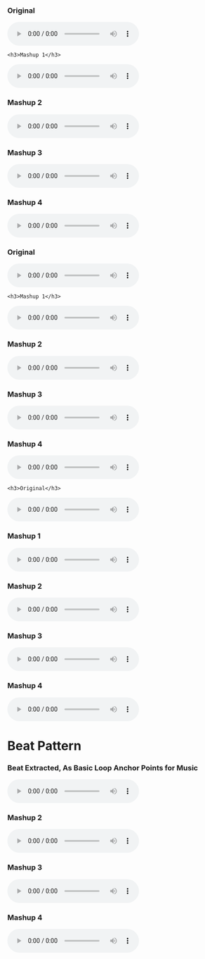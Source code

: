 <h3>Original</h3>
<audio controls>
    <source src="original_1.wav" type="audio/wav">
    Your browser does not support the audio element.
</audio>

    <h3>Mashup 1</h3>
<audio controls>
    <source src="mashup_1_1.wav" type="audio/wav">
    Your browser does not support the audio element.
</audio>


<h3>Mashup 2</h3>
<audio controls>
    <source src="mashup_1_2.wav" type="audio/wav">
    Your browser does not support the audio element.
</audio>

<h3>Mashup 3</h3>
<audio controls>
    <source src="mashup_1_3.wav" type="audio/wav">
    Your browser does not support the audio element.
</audio>

<h3>Mashup 4</h3>
<audio controls>
    <source src="mashup_1_4.wav" type="audio/wav">
    Your browser does not support the audio element.
</audio>

<h3>Original</h3>
<audio controls>
    <source src="original_2.wav" type="audio/wav">
    Your browser does not support the audio element.
</audio>

    <h3>Mashup 1</h3>
<audio controls>
    <source src="mashup_2_1.wav" type="audio/wav">
    Your browser does not support the audio element.
</audio>


<h3>Mashup 2</h3>
<audio controls>
    <source src="mashup_2_2.wav" type="audio/wav">
    Your browser does not support the audio element.
</audio>

<h3>Mashup 3</h3>
<audio controls>
    <source src="mashup_2_3.wav" type="audio/wav">
    Your browser does not support the audio element.
</audio>

<h3>Mashup 4</h3>
<audio controls>
    <source src="mashup_2_4.wav" type="audio/wav">
    Your browser does not support the audio element.
</audio>

    <h3>Original</h3>
<audio controls>
    <source src="audio1.wav" type="audio/wav">
    Your browser does not support the audio element.
</audio>


<h3>Mashup 1</h3>
<audio controls>
    <source src="mash1.wav" type="audio/wav">
    Your browser does not support the audio element.
</audio>


<h3>Mashup 2</h3>
<audio controls>
    <source src="mash2.wav" type="audio/wav">
    Your browser does not support the audio element.
</audio>

<h3>Mashup 3</h3>
<audio controls>
    <source src="mash3.wav" type="audio/wav">
    Your browser does not support the audio element.
</audio>

<h3>Mashup 4</h3>
<audio controls>
    <source src="mash5.wav" type="audio/wav">
    Your browser does not support the audio element.
</audio>

<h1>Beat Pattern</h1>

<h3>Beat Extracted, As Basic Loop Anchor Points for Music</h3>
<audio controls>
    <source src="beat_1.wav" type="audio/wav">
    Your browser does not support the audio element.
</audio>


<h3>Mashup 2</h3>
<audio controls>
    <source src="beat_2.wav" type="audio/wav">
    Your browser does not support the audio element.
</audio>

<h3>Mashup 3</h3>
<audio controls>
    <source src="beat_3.wav" type="audio/wav">
    Your browser does not support the audio element.
</audio>

<h3>Mashup 4</h3>
<audio controls>
    <source src="beat_4.wav" type="audio/wav">
    Your browser does not support the audio element.
</audio>
